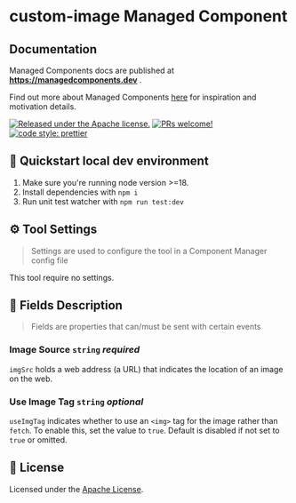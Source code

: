 # custom-image Managed Component

## Documentation

Managed Components docs are published at **https://managedcomponents.dev** .

Find out more about Managed Components [here](https://blog.cloudflare.com/zaraz-open-source-managed-components-and-webcm/) for inspiration and motivation details.

[![Released under the Apache license.](https://img.shields.io/badge/license-apache-blue.svg)](./LICENSE)
[![PRs welcome!](https://img.shields.io/badge/PRs-welcome-brightgreen.svg)](./CONTRIBUTING.md)
[![code style: prettier](https://img.shields.io/badge/code_style-prettier-ff69b4.svg?style=flat-square)](https://github.com/prettier/prettier)

## 🚀 Quickstart local dev environment

1. Make sure you're running node version >=18.
2. Install dependencies with `npm i`
3. Run unit test watcher with `npm run test:dev`

## ⚙️ Tool Settings

> Settings are used to configure the tool in a Component Manager config file

This tool require no settings.

## 🧱 Fields Description

> Fields are properties that can/must be sent with certain events

### Image Source `string` _required_

`imgSrc` holds a web address (a URL) that indicates the location of an image on the web.

### Use Image Tag `string` _optional_

`useImgTag` indicates whether to use an `<img>` tag for the image rather than `fetch`. To enable this, set the value to `true`. Default is disabled if not set to `true` or omitted.

## 📝 License

Licensed under the [Apache License](./LICENSE).
